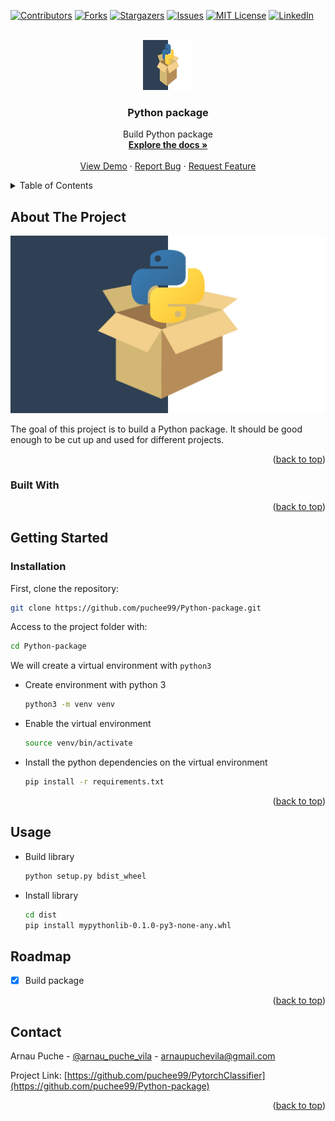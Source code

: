 <div id="top"></div>

<!-- PROJECT SHIELDS -->
<!--
*** https://www.markdownguide.org/basic-syntax/#reference-style-links
-->
[![Contributors][contributors-shield]][contributors-url]
[![Forks][forks-shield]][forks-url]
[![Stargazers][stars-shield]][stars-url]
[![Issues][issues-shield]][issues-url]
[![MIT License][license-shield]][license-url]
[![LinkedIn][linkedin-shield]][linkedin-url]



<!-- PROJECT LOGO -->
<br />
<div align="center">
  <a href="https://github.com/puchee99/Python-package">
    <img src="images/package.jpg" alt="Logo" width="80" height="80">
  </a>

  <h3 align="center">Python package</h3>

  <p align="center">
    Build Python package
    <br />
    <a href="https://github.com/puchee99/PytorchClassifier"><strong>Explore the docs »</strong></a>
    <br />
    <br />
    <a href="https://github.com/puchee99/PytorchClassifier">View Demo</a>
    ·
    <a href="https://github.com/puchee99/PytorchClassifier/issues">Report Bug</a>
    ·
    <a href="https://github.com/puchee99/PytorchClassifier/issues">Request Feature</a>
  </p>
</div>



<!-- TABLE OF CONTENTS -->
<details>
  <summary>Table of Contents</summary>
  <ol>
    <li>
      <a href="#about-the-project">About The Project</a>
      <ul>
        <li><a href="#built-with">Built With</a></li>
      </ul>
    </li>
    <li>
      <a href="#getting-started">Getting Started</a>
      <ul>
        <li><a href="#installation">Installation</a></li>
      </ul>
    </li>
    <li><a href="#usage">Usage</a></li>
    <li><a href="#roadmap">Roadmap</a></li>
    <li><a href="#contact">Contact</a></li>
  </ol>
</details>



<!-- ABOUT THE PROJECT -->
## About The Project

![product-screenshot]

The goal of this project is to build a Python package. It should be good enough to be cut up and used for different projects.

<p align="right">(<a href="#top">back to top</a>)</p>


### Built With


<p align="right">(<a href="#top">back to top</a>)</p>


<!-- GETTING STARTED -->
## Getting Started


### Installation


First, clone the repository:
   ```sh
   git clone https://github.com/puchee99/Python-package.git
   ```
Access to the project folder with:
  ```sh
  cd Python-package
  ```

We will create a virtual environment with `python3`
* Create environment with python 3 
    ```sh
    python3 -m venv venv
    ```
    
* Enable the virtual environment
    ```sh
    source venv/bin/activate
    ```

* Install the python dependencies on the virtual environment
    ```sh
    pip install -r requirements.txt
    ```


<p align="right">(<a href="#top">back to top</a>)</p>

## Usage

* Build library
    ```sh
    python setup.py bdist_wheel
    ```

* Install library
    ```sh
    cd dist
    pip install mypythonlib-0.1.0-py3-none-any.whl 
    ```


## Roadmap

- [x] Build package

<p align="right">(<a href="#top">back to top</a>)</p>


<!-- CONTACT -->
## Contact

Arnau Puche  - [@arnau_puche_vila](https://www.linkedin.com/in/arnau-puche-vila-ds/) - arnaupuchevila@gmail.com

Project Link: [https://github.com/puchee99/PytorchClassifier](https://github.com/puchee99/Python-package)


<p align="right">(<a href="#top">back to top</a>)</p>



<!-- MARKDOWN LINKS & IMAGES -->
<!-- https://www.markdownguide.org/basic-syntax/#reference-style-links -->
[contributors-shield]: https://img.shields.io/github/contributors/puchee99/Python-package.svg?style=for-the-badge
[contributors-url]: https://github.com/puchee99/Python-package/graphs/contributors
[forks-shield]: https://img.shields.io/github/forks/puchee99/Python-package.svg?style=for-the-badge
[forks-url]: https://github.com/puchee99/Python-package/network/members
[stars-shield]: https://img.shields.io/github/stars/puchee99/Python-package.svg?style=for-the-badge
[stars-url]: https://github.com/puchee99/Python-package/stargazers
[issues-shield]: https://img.shields.io/github/issues/puchee99/Python-package.svg?style=for-the-badge
[issues-url]: https://github.com/puchee99/Python-package/issues
[license-shield]: https://img.shields.io/github/license/puchee99/Python-package.svg?style=for-the-badge
[license-url]: https://github.com/puchee99/Python-package/blob/main/LICENSE.txt
[linkedin-shield]: https://img.shields.io/badge/-LinkedIn-black.svg?style=for-the-badge&logo=linkedin&colorB=555
[linkedin-url]: https://www.linkedin.com/in/arnau-puche-vila-ds/
[product-screenshot]: images/package.jpg

